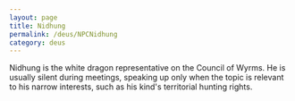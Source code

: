 ```yaml
---
layout: page
title: Nidhung
permalink: /deus/NPCNidhung
category: deus
---
```

Nidhung is the white dragon representative on the Council of Wyrms. He is usually silent during meetings, speaking up only when the topic is relevant to his narrow interests, such as his kind's territorial hunting rights.

